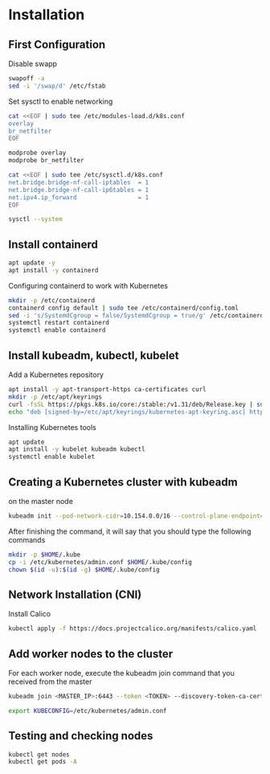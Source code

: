 # Installation

## First Configuration
Disable swapp
```bash
swapoff -a
sed -i '/swap/d' /etc/fstab
```
Set sysctl to enable networking
```bash
cat <<EOF | sudo tee /etc/modules-load.d/k8s.conf
overlay
br_netfilter
EOF

modprobe overlay
modprobe br_netfilter

cat <<EOF | sudo tee /etc/sysctl.d/k8s.conf
net.bridge.bridge-nf-call-iptables  = 1
net.bridge.bridge-nf-call-ip6tables = 1
net.ipv4.ip_forward                 = 1
EOF

sysctl --system
```

## Install containerd
```bash
apt update -y
apt install -y containerd
```
Configuring containerd to work with Kubernetes
```bash
mkdir -p /etc/containerd
containerd config default | sudo tee /etc/containerd/config.toml
sed -i 's/SystemdCgroup = false/SystemdCgroup = true/g' /etc/containerd/config.toml
systemctl restart containerd
systemctl enable containerd
```

## Install kubeadm, kubectl, kubelet
Add a Kubernetes repository
```bash
apt install -y apt-transport-https ca-certificates curl
mkdir -p /etc/apt/keyrings
curl -fsSL https://pkgs.k8s.io/core:/stable:/v1.31/deb/Release.key | sudo tee /etc/apt/keyrings/kubernetes-apt-keyring.asc
echo "deb [signed-by=/etc/apt/keyrings/kubernetes-apt-keyring.asc] https://pkgs.k8s.io/core:/stable:/v1.31/deb/ /" | sudo tee /etc/apt/sources.list.d/kubernetes.list
```
Installing Kubernetes tools
```bash
apt update
apt install -y kubelet kubeadm kubectl
systemctl enable kubelet
```

## Creating a Kubernetes cluster with kubeadm
on the master node
```bash
kubeadm init --pod-network-cidr=10.154.0.0/16 --control-plane-endpoint=$(hostname -I | awk '{print $1}') --upload-certs
```

After finishing the command, it will say that you should type the following commands

``` bash
mkdir -p $HOME/.kube
cp -i /etc/kubernetes/admin.conf $HOME/.kube/config
chown $(id -u):$(id -g) $HOME/.kube/config
```

## Network Installation (CNI)

Install Calico

``` bash
kubectl apply -f https://docs.projectcalico.org/manifests/calico.yaml
```

## Add worker nodes to the cluster
For each worker node, execute the kubeadm join command that you received from the master
```bash
kubeadm join <MASTER_IP>:6443 --token <TOKEN> --discovery-token-ca-cert-hash sha256:<HASH>
```
```bash
export KUBECONFIG=/etc/kubernetes/admin.conf
```

## Testing and checking nodes
```bash
kubectl get nodes
kubectl get pods -A
```
